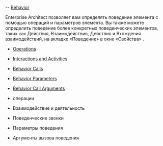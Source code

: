 -- [Behavior](https://sparxsystems.com/enterprise_architect_user_guide/15.1/modeling/behavioral_modeling.html)

Enterprise Architect позволяет вам определять поведение элемента с помощью операций и параметров элемента. Вы также можете определить поведение более конкретных поведенческих элементов, таких как Действия, Взаимодействия, Действия и Вхождения взаимодействий, на вкладке «Поведение» в окне «Свойства» .

* [Operations](https://sparxsystems.com/enterprise_architect_user_guide/15.1/modeling/operations.html)
* [Interactions and Activities](https://sparxsystems.com/enterprise_architect_user_guide/15.1/modeling/interactions_and_activities.html)
* [Behavior Calls](https://sparxsystems.com/enterprise_architect_user_guide/15.1/modeling/behavior_calls_invocations.html)
* [Behavior Parameters](https://sparxsystems.com/enterprise_architect_user_guide/15.1/modeling/parameters.html)
* [Behavior Call Arguments](https://sparxsystems.com/enterprise_architect_user_guide/15.1/modeling/arguments.html)


* операции
* Взаимодействие и деятельность
* Поведенческие звонки
* Параметры поведения
* Аргументы вызова поведения
